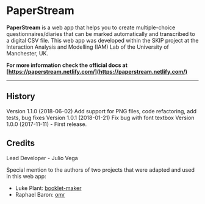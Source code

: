 # PaperStream

**PaperStream** is a web app that helps you to create multiple-choice questionnaires/diaries that can be marked automatically and transcribed to a digital CSV file. This web app was developed within the SKIP project at the Interaction Analysis and Modelling (IAM) Lab of the University of Manchester, UK.  

**For more information check the official docs at [https://paperstream.netlify.com/](https://paperstream.netlify.com/)**



---

## History
Version 1.1.0 (2018-06-02) Add support for PNG files, code refactoring, add tests, bug fixes 
Version 1.0.1 (2018-01-21) Fix bug with font textbox 
Version 1.0.0 (2017-11-11) - First release.
 
## Credits
 
Lead Developer - Julio Vega

Special mention to the authors of two projects that were adapted and used in this web app: 

- Luke Plant: [booklet-maker](https://bitbucket.org/spookylukey/booklet-maker/src)
- Raphael Baron: [omr](https://github.com/rbaron/omr)


